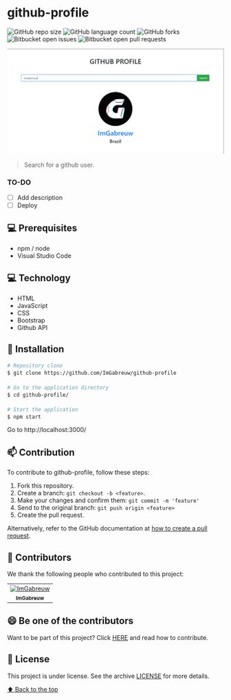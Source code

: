 # github-profile

![GitHub repo size](https://img.shields.io/github/repo-size/ImGabreuw/github-profile?style=for-the-badge)
![GitHub language count](https://img.shields.io/github/languages/count/ImGabreuw/github-profile?style=for-the-badge)
![GitHub forks](https://img.shields.io/github/forks/ImGabreuw/github-profile?style=for-the-badge)
![Bitbucket open issues](https://img.shields.io/bitbucket/issues/ImGabreuw/github-profile?style=for-the-badge)
![Bitbucket open pull requests](https://img.shields.io/bitbucket/pr-raw/ImGabreuw/github-profile?style=for-the-badge)

![preview](https://github.com/ImGabreuw/github-profile/blob/master/.github/preview.PNG)

> Search for a github user.

### TO-DO

- [ ] Add description
- [ ] Deploy

## 💻 Prerequisites

* npm / node
* Visual Studio Code

## 💻 Technology

* HTML
* JavaScript
* CSS
* Bootstrap
* Github API

## 🚀 Installation

```bash
# Repository clone
$ git clone https://github.com/ImGabreuw/github-profile

# Go to the application directory
$ cd github-profile/

# Start the application
$ npm start
```

Go to http://localhost:3000/

## 📫 Contribution

To contribute to github-profile, follow these steps:

1. Fork this repository.
2. Create a branch: `git checkout -b <feature>`.
3. Make your changes and confirm them: `git commit -m 'feature'`
4. Send to the original branch: `git push origin <feature>`
5. Create the pull request.

Alternatively, refer to the GitHub documentation at [how to create a pull request](https://help.github.com/en/github/collaborating-with-issues-and-pull-requests/creating-a-pull-request).

## 🤝 Contributors

We thank the following people who contributed to this project:

<table>
  <tr>
    <td align="center">
      <a href="https://github.com/ImGabreuw">
        <img src="https://avatars.githubusercontent.com/u/60116449?v=4" width="100px;" alt="ImGabreuw"/><br>
        <sub>
          <b>ImGabreuw</b>
        </sub>
      </a>
    </td>
  </tr>
</table>


## 😄 Be one of the contributors<br>

Want to be part of this project? Click [HERE](CONTRIBUTING.md) and read how to contribute.

## 📝 License

This project is under license. See the archive [LICENSE](LICENSE.md) for more details.

[⬆ Back to the top](#github-profile)<br>
